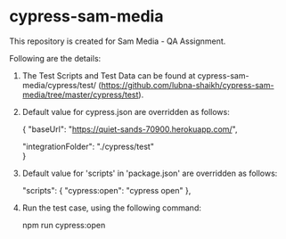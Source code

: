 # cypress-sam-media

This repository is created for Sam Media - QA Assignment.

Following are the details:
1. The Test Scripts and Test Data can be found at cypress-sam-media/cypress/test/ (https://github.com/lubna-shaikh/cypress-sam-media/tree/master/cypress/test).

2. Default value for cypress.json are overridden as follows:

    {
        "baseUrl": "https://quiet-sands-70900.herokuapp.com/",
        
      "integrationFolder": "./cypress/test"      
    }

3. Default value for 'scripts' in 'package.json' are overridden as follows:

    "scripts": {
        "cypress:open": "cypress open"
    },
  
4. Run the test case, using the following command:

    npm run cypress:open

